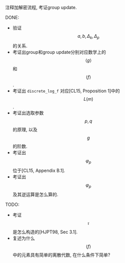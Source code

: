 注释加解密流程, 考证group update.

DONE:
* 验证 $$a, b, \Delta_k, \Delta_p$$ 的关系.
* 考证出group和group update分别对应数学上的 $$\left<g\right>$$ 和 $$\left<f\right>$$.
* 考证出 `discrete_log_f` 对应[CL15, Proposition 1]中的 $$L(m)$$.
* 考证出选取参数 $$p, q$$ 的原理, 以及 $$g$$ 的阶数.
* 考证出 $$\varphi_p$$ 位于[CL15, Appendix B.1].
* 考证出 $$\varphi_p$$ 及其逆运算是怎么算的.

TODO:
* 考证 $$\mathfrak{r}$$ 是怎么构造的[HJPT98, Sec 3.1].
* 复述为什么 $$\left<f\right>$$ 中的元素具有简单的离散代数, 在什么条件下简单?
